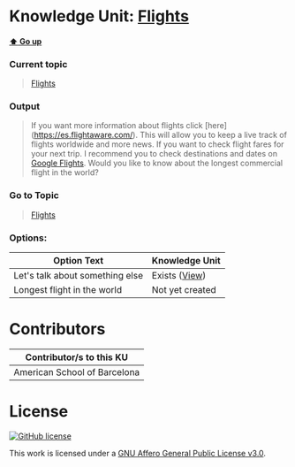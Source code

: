 # Knowledge Unit: [Flights](../../knowledge_units/flights/flights.md)

#### [:arrow_up: Go up](../../topics/flights.md)
### Current topic
> [Flights](../../topics/flights.md)
### Output
> If you want more information about flights click [here] (https://es.flightaware.com/). This will allow you to keep a live track of flights worldwide and more news. If you want to check flight fares for your next trip. I recommend you to check destinations and dates on [Google Flights](https://www.google.com/flights). Would you like to know about the longest commercial flight in the world?
### Go to Topic
> [Flights](../../topics/flights.md)

### Options: 

| Option Text | Knowledge Unit |
| - | - |  
| Let&#039;s talk about something else  |  Exists ([View](../../knowledge_units/flights/lets-talk-about-something-else.md))  |  
| Longest flight in the world  |  Not yet created  | 

# Contributors

| Contributor/s to this KU |
| - | 
| American School of Barcelona |

# License
[![GitHub license](https://img.shields.io/github/license/inbrainz/cerebro)](https://github.com/inbrainz/cerebro/blob/master/LICENSE)

This work is licensed under a [GNU Affero General Public License v3.0](https://www.gnu.org/licenses/agpl-3.0.txt).